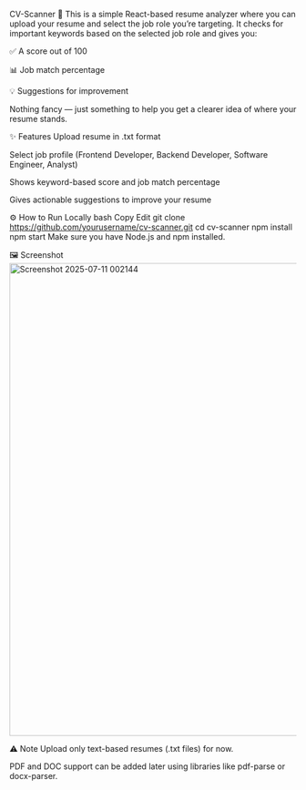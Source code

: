 CV-Scanner 📝
This is a simple React-based resume analyzer where you can upload your resume and select the job role you’re targeting.
It checks for important keywords based on the selected job role and gives you:

✅ A score out of 100

📊 Job match percentage

💡 Suggestions for improvement

Nothing fancy — just something to help you get a clearer idea of where your resume stands.

✨ Features
Upload resume in .txt format

Select job profile (Frontend Developer, Backend Developer, Software Engineer, Analyst)

Shows keyword-based score and job match percentage

Gives actionable suggestions to improve your resume

⚙️ How to Run Locally
bash
Copy
Edit
git clone https://github.com/yourusername/cv-scanner.git
cd cv-scanner
npm install
npm start
Make sure you have Node.js and npm installed.

🖼️ Screenshot
<img width="1905" height="830" alt="Screenshot 2025-07-11 002144" src="https://github.com/user-attachments/assets/9239c623-e08e-4ce1-a787-407c9e1d5de0" />

⚠️ Note
Upload only text-based resumes (.txt files) for now.

PDF and DOC support can be added later using libraries like pdf-parse or docx-parser.

